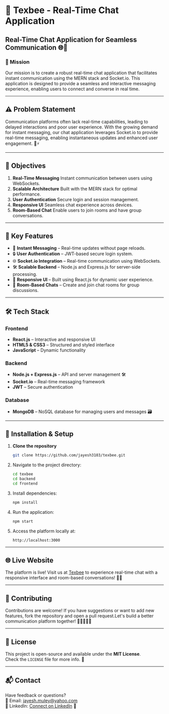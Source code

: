 # 💬 Texbee - Real-Time Chat Application

## Real-Time Chat Application for Seamless Communication 🌐💬

### 🎯 Mission
Our mission is to create a robust real-time chat application that facilitates instant communication using the MERN stack and Socket.io. This application is designed to provide a seamless and interactive messaging experience, enabling users to connect and converse in real time.

---

## ⚠️ Problem Statement
Communication platforms often lack real-time capabilities, leading to delayed interactions and poor user experience. With the growing demand for instant messaging, our chat application leverages Socket.io to provide real-time messaging, enabling instantaneous updates and enhanced user engagement. 📲⚡

---

## 🚀 Objectives
1. **Real-Time Messaging** Instant communication between users using WebSockets.
2. **Scalable Architecture** Built with the MERN stack for optimal performance.
3. **User Authentication** Secure login and session management.
4. **Responsive UI** Seamless chat experience across devices.
5. **Room-Based Chat** Enable users to join rooms and have group conversations.
---

## 🌟 Key Features
- 💬 **Instant Messaging** – Real-time updates without page reloads.
- 🔒 **User Authentication** – JWT-based secure login system.
- 🌐 **Socket.io Integration** – Real-time communication using WebSockets.
- 🛠️ **Scalable Backend** – Node.js and Express.js for server-side processing.
- 📱 **Responsive UI** – Built using React.js for dynamic user experience.
- 🏢 **Room-Based Chats** – Create and join chat rooms for group discussions.

---

## 🛠️ Tech Stack

### Frontend
- **React.js** – Interactive and responsive UI
- **HTML5 & CSS3** – Structured and styled interface
- **JavaScript** – Dynamic functionality

### Backend
- **Node.js + Express.js** – API and server management 🛠️
- **Socket.io** – Real-time messaging framework
- **JWT** – Secure authentication

### Database
- **MongoDB** – NoSQL database for managing users and messages 🗃️

---

## 🧪 Installation & Setup

1. **Clone the repository**
   ```bash
   git clone https://github.com/jayesh3103/texbee.git
2. Navigate to the project directory:
   ```bash
   cd texbee
   cd backend
   cd frontend
   ```
3. Install dependencies:
   ```bash
   npm install
   ```
4. Run the application:
   ```bash
   npm start
   ```
5. Access the platform locally at:
   ```
   http://localhost:3000
   ```

---

## 🌐 Live Website
The platform is live! Visit us at [Texbee](https://texbee-client.vercel.app) to experience real-time chat with a responsive interface and room-based conversations! 💬🚀

---

## 🤝 Contributing
Contributions are welcome!
If you have suggestions or want to add new features, fork the repository and open a pull request.Let's build a better communication platform together! 🌱👨‍💻👩‍💻

---

## 📜 License
This project is open-source and available under the **MIT License**.  
Check the `LICENSE` file for more info. 📝

---

## 📬 Contact
Have feedback or questions?  
📧 Email: [jayesh.muley@yahoo.com](mailto:jayesh.muley@yahoo.com)  
🔗 LinkedIn: [Connect on LinkedIn](https://www.linkedin.com/in/mr-jayeshmuley) 💌

